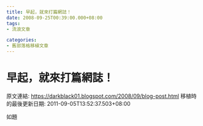 ```yaml
---
title: 早起，就來打篇網誌！
date: 2008-09-25T00:39:00.000+08:00
tags: 
- 流浪文章

categories:
- 舊部落格移植文章
---
```


# 早起，就來打篇網誌！

原文連結: https://darkblack01.blogspot.com/2008/09/blog-post.html
移植時的最後更新日期: 2011-09-05T13:52:37.503+08:00

如題

